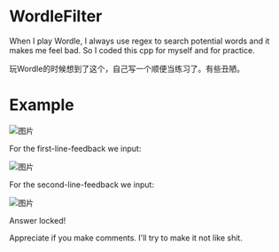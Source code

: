 # WordleFilter
When I play Wordle, I always use regex to search potential words and it makes me feel bad.
So I coded this cpp for myself and for practice.

玩Wordle的时候想到了这个，自己写一个顺便当练习了。有些丑陋。

# Example

![图片](https://user-images.githubusercontent.com/102892810/161972213-8204efeb-3367-4d88-8ad6-ae79e3d3a9fb.png)

For the first-line-feedback we input:

![图片](https://user-images.githubusercontent.com/102892810/161971023-690880b2-cc82-431a-b699-8216dbd5e05c.png)

For the second-line-feedback we input:

![图片](https://user-images.githubusercontent.com/102892810/161971835-e4e33af9-e3e6-4714-9039-61b945e6b8a2.png)

Answer locked!

Appreciate if you make comments. I'll try to make it not like shit.
